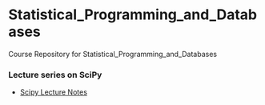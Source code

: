 # Statistical_Programming_and_Databases
Course Repository for Statistical_Programming_and_Databases

### Lecture series on SciPy
* [Scipy Lecture Notes](http://www.scipy-lectures.org/)
